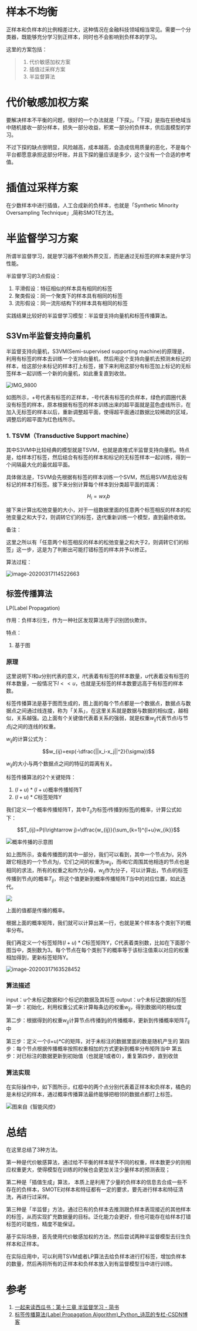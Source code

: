 # 样本不均衡

正样本和负样本的比例相差过大，这种情况在金融科技领域相当常见。需要一个分类器，既能够充分学习到正样本，同时也不会影响到负样本的学习。

这里的方案包括：

> 1. 代价敏感加权方案
> 2. 插值过采样方案
> 3. 半监督算法

# 代价敏感加权方案

要解决样本不平衡的问题，很好的一个办法就是「下探」。「下探」是指在拒绝域当中随机接收一部分样本，损失一部分收益，积累一部分的负样本，供后面模型的学习。

不过下探的缺点很明显，风险越高，成本越高，会造成信用质量的恶化，不是每个平台都愿意承担这部分坏账，并且下探的量应该是多少，这个没有一个合适的参考值。



# 插值过采样方案

在少数样本中进行插值，人工合成新的负样本，也就是「Synthetic Minority Oversampling Technique」,简称SMOTE方法。



# 半监督学习方案

所谓半监督学习，就是学习器不依赖外界交互，而是通过无标签的样本来提升学习性能。

半监督学习的3点假设：

1. 平滑假设：特征相似的样本具有相同的标签
2. 聚类假设：同一个聚类下的样本具有相同的标签
3. 流形假设：同一流形结构下的样本具有相同的标签

实践结果比较好的半监督学习模型：半监督支持向量机和标签传播算法。

## S3Vm半监督支持向量机

半监督支持向量机，S3VM(Semi-supervised supporting machine)的原理是，利用有标签的样本去训练一个支持向量机，然后用这个支持向量机去预测未标记的样本，给这部分未标记的样本打上标签，接下来利用这部分有标签加上标记的无标签样本一起训练一个新的向量机，如此重复直到收敛。



![IMG_9800](https://tva1.sinaimg.cn/large/00831rSTgy1gcwr7ulfqnj316i0u0x6p.jpg)



如图所示，+号代表有标签的正样本，-号代表有标签的负样本，绿色的圆圈代表没有标签的样本，原本根据有标签的样本训练出来的超平面就是蓝色虚线所示，在加入无标签的样本以后，重新调整超平面，使得超平面通过数据比较稀疏的区域，调整后的超平面为红色线所示。

### 1. TSVM（Transductive Support machine）

其中S3VM中比较经典的模型就是TSVM，也就是直推式半监督支持向量机。特点是，给样本打标签，然后结合有标签的样本和标记的无标签样本一起训练，得到一个间隔最大化的最优超平面。

具体做法是，TSVM会先根据有标签的样本训练一个SVM，然后用SVM去给没有标记的样本打标签。接下来分别计算每个样本到分类超平面的距离：

$$H_i=wx_ib$$

接下来计算出松弛变量的大小，对于一组数据里面的任意两个标签相反的样本的松弛变量之和大于2，则调转它们的标签，迭代重新训练一个模型，直到最终收敛。

备注：

这里之所以有「任意两个标签相反的样本的松弛变量之和大于2，则调转它们的标签」这一步，这是为了判断出可能打错标签的样本并予以修正。

算法过程：

![image-20200317114522663](https://tva1.sinaimg.cn/large/00831rSTgy1gcws21g1n2j31eh0u07fd.jpg)

## 标签传播算法

LP(Label Propagation)

作用：负样本衍生，作为一种社区发现算法用于识别团伙欺诈。

特点：

1. 基于图

### 原理

这里说明下$l$和$u$分别代表的意义，$l$代表着有标签的样本数量，$u$代表着没有标签的样本数量，一般情况下$l<<u$，也就是无标签的样本数要远高于有标签的样本数。

标签传播算法是基于图而生成的，图上面的每个节点都是一个数据点，数据点与数据点之间通过线连接，称为「关系」，在这里关系就是数据与数据的相似度，越相似，关系越强。边上面有个关键值代表着关系的强弱，就是权重$w_{ij}$代表节点$i$与节点$j$之间的连线的权重。

$w_{ij}$的计算公式为：

$$w_{ij}=exp(-\dfrac{||x_i-x_j||^2}{\sigma})$$

$w_{ij}$的大小与两个数据点之间的特征的距离有关。







标签传播算法的2个关键矩阵：

1. $(l+u)*(l+u)$概率传播矩阵T
2. $(l+u)*C$标签矩阵Y



我们定义一个概率传播矩阵T，其中$T_{ij}$为标签$i$传播到标签$j$的概率，计算公式如下：

$$T_{ij}=P(i\rightarrow j)=\dfrac{w_{ij}}{\sum_{k=1}^{l+u}w_{ik}}$$







![概率传播的示意图](https://tva1.sinaimg.cn/large/00831rSTgy1gcx023e48wj30cw098mxg.jpg)

如上图所示，查看传播图的其中一部分，我们可以看到，其中一个节点为$i$，另外跟它相连的一个节点为$j$，它们之间的权重为$w_{ij}$，而$i$和它周围其他相连的节点也是相同的求法，所有的权重之和作为分母，$w_{ij}$作为分子，可以计算出，节点$i$的标签传播到节点$j$的概率$T_{ij}$，将这个值更新到概率传播矩阵$T$当中的对应位置，如此迭代。

![](https://tva1.sinaimg.cn/large/00831rSTgy1gcx0cmc1rrj30q60jcjtx.jpg)

上面的值都是传播的概率。





根据上面的概率矩阵，我们就可以计算出某一行，也就是某个样本各个类别下的概率分布。

我们再定义一个标签矩阵$(l+u)*C$标签矩阵Y，$C$代表着类别数，比如在下面那个图当中，类别数为3。每个节点在每个类别下的概率等于该标注值乘以对应的权重相加得到，更新标签矩阵Y。



![image-20200317163528452](https://tva1.sinaimg.cn/large/00831rSTgy1gcx0fw1tfaj30ka0g4t9w.jpg)

### 算法描述

input：u个未标记数据和l个标记的数据及其标签
output：u个未标记数据的标签
第一步：初始化，利用权重公式来计算每条边的权重$w_{ij}$，得到数据间的相似度

第二步：根据得到的权重$w_{ij}$计算节点$i$传播到$j$的传播概率，更新到传播概率矩阵$T_{ij}$中

第三步：定义一个(l+u)*C的矩阵，对于未标注的数据里面的数是随机产生的
第四步：每个节点根据传播概率按照权重相加的方式更新到概率分布矩阵当中
第五步：对已标注的数据更新到初始值（也就是1或者0），重复第四步，直到收敛





### 算法实现

在实际操作中，如下图所示，红框中的两个点分别代表着正样本和负样本，橘色的是未标记的样本，通过概率传播算法最终能够把相邻的数据点都打上标签。

![图来自《智能风控》](https://tva1.sinaimg.cn/large/00831rSTgy1gcwyu82exjj31j00u0qv5.jpg)

# 总结

在这里总结了3种方法。

第一种是代价敏感算法，通过给不平衡的样本赋予不同的权重，样本数更少的则相应权重更大，使得模型在训练的时候也会更加关注少量样本的预测表现；

第二种是「插值生成」算法， 本质上是利用了少量的负样本的信息去合成一些不存在的负样本，SMOTE对样本和特征都有一定的要求，要先进行样本和特征清洗，再进行过采样。

第三种是「半监督」方法，通过已有的负样本去推测跟负样本表现接近的其他样本的标签，从而实现扩充数据量的目标。泛化能力会更好，但也可能存在给样本打错标签的可能性，精度不能保证。

基于实际场景，首先使用代价敏感加权的方法，然后尝试两种半监督模型去衍生负样本和正样本。

在实际应用中，可以利用TSVM或者LP算法去给负样本进行打标签，增加负样本的数量，然后再将所有的正样本和负样本放入到有监督模型当中进行训练。

# 参考

1. [一起来读西瓜书：第十三章 半监督学习 - 简书](https://www.jianshu.com/p/7d4323c28716)
2. [标签传播算法(Label Propagation Algorithm)_Python_诗蕊的专栏-CSDN博客](https://blog.csdn.net/Katherine_hsr/article/details/82343647)